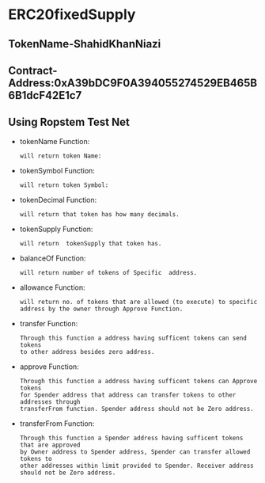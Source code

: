 # ERC20fixedSupply
 ## TokenName-ShahidKhanNiazi
 ## Contract-Address:0xA39bDC9F0A394055274529EB465B6B1dcF42E1c7
 ## Using Ropstem Test Net

- tokenName Function:

      will return token Name:
- tokenSymbol Function:

      will return token Symbol:
- tokenDecimal Function:

      will return that token has how many decimals.
- tokenSupply Function:

      will return  tokenSupply that token has.
- balanceOf Function:

      will return number of tokens of Specific  address.
- allowance Function:

      will return no. of tokens that are allowed (to execute) to specific
      address by the owner through Approve Function.
- transfer Function:

      Through this function a address having sufficent tokens can send tokens
      to other address besides zero address.
- approve Function:

      Through this function a address having sufficent tokens can Approve tokens
      for Spender address that address can transfer tokens to other addresses through
      transferFrom function. Spender address should not be Zero address.
- transferFrom Function:

      Through this function a Spender address having sufficent tokens that are approved 
      by Owner address to Spender address, Spender can transfer allowed tokens to
      other addresses within limit provided to Spender. Receiver address 
      should not be Zero address.

    
